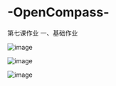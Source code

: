 # -OpenCompass-
第七课作业
一、基础作业

![image](https://github.com/Lb1002/-OpenCompass-/assets/51111702/4d60a943-1514-42b4-899e-ef00d712c4aa)

![image](https://github.com/Lb1002/-OpenCompass-/assets/51111702/d20b8f12-13fb-48be-a2c7-cc1be63824e2)

![image](https://github.com/Lb1002/-OpenCompass-/assets/51111702/10ffc4f3-571a-483a-90ef-027586d3e88e)
